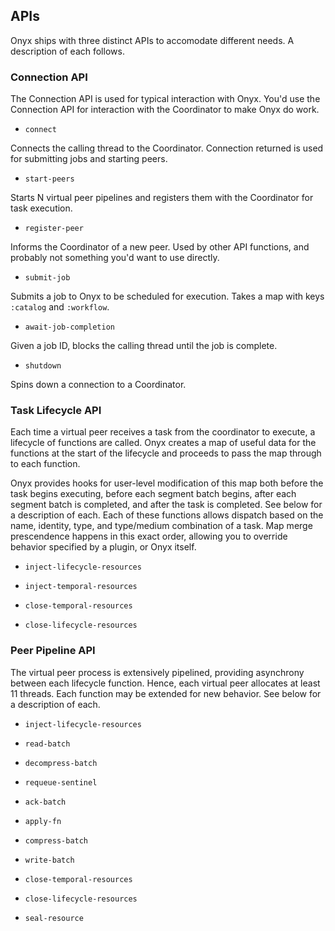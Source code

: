 ## APIs

Onyx ships with three distinct APIs to accomodate different needs. A description of each follows.

### Connection API

The Connection API is used for typical interaction with Onyx. You'd use the Connection API for interaction with the Coordinator to make Onyx do work.

- `connect`

Connects the calling thread to the Coordinator. Connection returned is used for submitting jobs and starting peers.

- `start-peers`

Starts N virtual peer pipelines and registers them with the Coordinator for task execution.

- `register-peer`

Informs the Coordinator of a new peer. Used by other API functions, and probably not something you'd want to use directly.

- `submit-job`

Submits a job to Onyx to be scheduled for execution. Takes a map with keys `:catalog` and `:workflow`.

- `await-job-completion`

Given a job ID, blocks the calling thread until the job is complete.

- `shutdown`

Spins down a connection to a Coordinator.

### Task Lifecycle API

Each time a virtual peer receives a task from the coordinator to execute, a lifecycle of functions are called. Onyx creates a map of useful data for the functions at the start of the lifecycle and proceeds to pass the map through to each function. 

Onyx provides hooks for user-level modification of this map both before the task begins executing, before each segment batch begins, after each segment batch is completed, and after the task is completed. See below for a description of each. Each of these functions allows dispatch based on the name, identity, type, and type/medium combination of a task. Map merge prescendence happens in this exact order, allowing you to override behavior specified by a plugin, or Onyx itself.

- `inject-lifecycle-resources`

- `inject-temporal-resources`

- `close-temporal-resources`

- `close-lifecycle-resources`

### Peer Pipeline API

The virtual peer process is extensively pipelined, providing asynchrony between each lifecycle function. Hence, each virtual peer allocates at least 11 threads. Each function may be extended for new behavior. See below for a description of each.

- `inject-lifecycle-resources`

- `read-batch`

- `decompress-batch`

- `requeue-sentinel`

- `ack-batch`

- `apply-fn`

- `compress-batch`

- `write-batch`

- `close-temporal-resources`

- `close-lifecycle-resources`

- `seal-resource`
